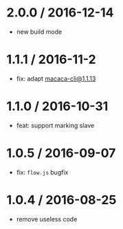 # 2.0.0  / 2016-12-14
  * new build mode

# 1.1.1  / 2016-11-2
  * fix: adapt macaca-cli@1.1.13

# 1.1.0  / 2016-10-31
  * feat: support marking slave 

# 1.0.5  / 2016-09-07
  * fix: `flow.js` bugfix

# 1.0.4  / 2016-08-25
  * remove useless code
